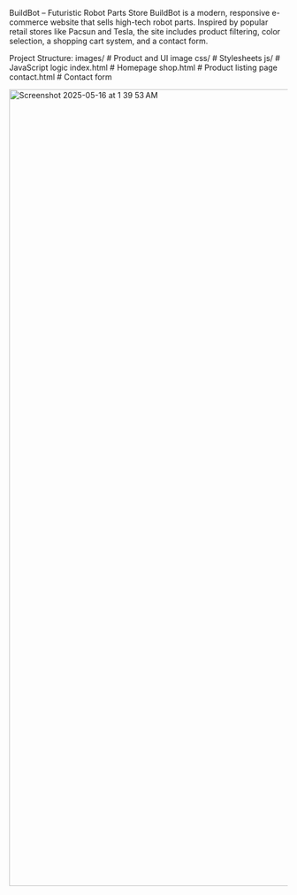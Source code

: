 BuildBot – Futuristic Robot Parts Store
BuildBot is a modern, responsive e-commerce website that sells high-tech robot parts. Inspired by popular retail stores like Pacsun and Tesla, the site includes product filtering, color selection, a shopping cart system, and a contact form.


Project Structure:
images/            # Product and UI image
css/               # Stylesheets
js/                # JavaScript logic
index.html         # Homepage
shop.html          # Product listing page
contact.html       # Contact form



<img width="1440" alt="Screenshot 2025-05-16 at 1 39 53 AM" src="https://github.com/user-attachments/assets/9ea7a72d-f4b6-4060-84d3-857eb68ceed6" />
